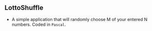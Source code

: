 ## LottoShuffle

- A simple application that will randomly choose M of your entered N numbers.
Coded in ```Pascal```.